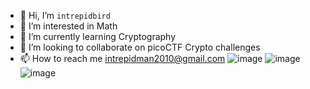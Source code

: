 - 👋 Hi, I’m `intrepidbird`
- 👀 I’m interested in Math
- 🌱 I’m currently learning Cryptography
- 💞️ I’m looking to collaborate on picoCTF Crypto challenges
- 📫 How to reach me intrepidman2010@gmail.com
![image](https://github.com/intrepidbird2/intrepidbird2/assets/141157802/7b1b047b-78c3-4db4-96a8-ebc1669e2250)
![image](https://github.com/intrepidbird2/intrepidbird2/assets/141157802/e640a61d-3822-4554-bc3e-c176163b92ea)
![image](https://github.com/intrepidbird2/intrepidbird2/assets/141157802/75d34fec-9350-4422-9224-dc9565b46f78)

<!---
intrepidbird2/intrepidbird2 is a ✨ special ✨ repository because its `README.md` (this file) appears on your GitHub profile.
You can click the Preview link to take a look at your changes.
--->

